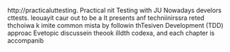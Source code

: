 
http://practicaluttesting.
Practical nit Testing with JU
Nowadays develors cttests. leouayit  caur out to be a
It presents anf techniinirssra reted thchoiwa  k imite common mista by followin thTesiven Development (TDD) approac Evetopic discussein theook  illdth codexa, and each chapter is accompanib













